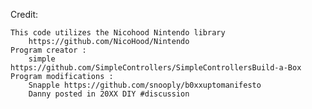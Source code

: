 Credit:

    This code utilizes the Nicohood Nintendo library
        https://github.com/NicoHood/Nintendo
    Program creator :
        simple https://github.com/SimpleControllers/SimpleControllersBuild-a-Box
    Program modifications : 
        Snapple https://github.com/snooply/b0xxuptomanifesto
        Danny posted in 20XX DIY #discussion
